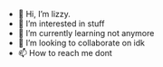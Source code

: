 - 👋 Hi, I’m lizzy.
- 👀 I’m interested in stuff
- 🌱 I’m currently learning not anymore
- 💞️ I’m looking to collaborate on idk
- 📫 How to reach me dont

<!---
AdwitaPatra/AdwitaPatra is a ✨ special ✨ repository because its `README.md` (this file) appears on your GitHub profile.
You can click the Preview link to take a look at your changes.
--->
